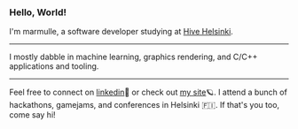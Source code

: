 ### Hello, World!

I'm marmulle, a software developer studying at [Hive Helsinki](https://www.hive.fi/en/).

---

I mostly dabble in machine learning, graphics rendering, and C/C++ applications and tooling.

---

Feel free to connect on [linkedin](https://www.linkedin.com/in/marmulle/)🔗 or check out [my site](https://markfelixm.github.io/marmulle.dev/)🪐.
I attend a bunch of hackathons, gamejams, and conferences in Helsinki 🇫🇮. If that's you too, come say hi!
